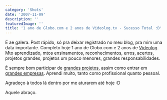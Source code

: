```yaml
---
category: 'Shots'
date: '2007-11-09'
description: ''
featuredImage: ''
title: '1 ano de Globo.com e 2 anos de Videolog.tv - Sucesso Total :D'
---
```


E ae galera. Post rápido, só pra deixar registrado no meu blog, pra mim uma data importante. Completo hoje 1 ano de Globo.com e 2 anos de [Videolog](http://videolog.uol.com.br). Mto aprendizado, mtos ensinamentos, reconhecimentos, erros, acertos, projetos grandes, projetos um pouco menores, grandes responsabilidades.

É sempre bom participar de [grandes projetos](http://videolog.uol.com.br), assim como entrar em [grandes empresas](http://www.globo.com). Aprendi muito, tanto como profissional quanto pessoal.

Agradeço à todos lá dentro por me aturarem até hoje :D

Aquele abraço.

